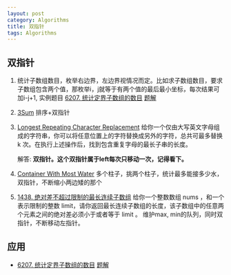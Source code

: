 ```yaml
---
layout: post
category: Algorithms
title: 双指针
tags: Algorithms
---
```


## 双指针



1. 统计子数组数目，枚举右边界，左边界视情况而定。比如求子数组数目，要求子数组包含两个值，那枚举i，j就等于有两个值的最后最小坐标，每次结果可加i-j+1, 实例题目 [6207. 统计定界子数组的数目](https://leetcode.cn/problems/count-subarrays-with-fixed-bounds/)  [题解](https://leetcode.cn/problems/count-subarrays-with-fixed-bounds/solution/hua-dong-chuang-by-yi-wei-8-c7h7/)

2. [3Sum](https://leetcode-cn.com/problems/3sum/) 排序+双指针

3. [Longest Repeating Character Replacement](https://leetcode-cn.com/problems/longest-repeating-character-replacement/) 给你一个仅由大写英文字母组成的字符串，你可以将任意位置上的字符替换成另外的字符，总共可最多替换 k 次。在执行上述操作后，找到包含重复字母的最长子串的长度。

   解答: **双指针。这个双指针属于left每次只移动一次，记得看下。**

4. [Container With Most Water](https://leetcode-cn.com/problems/container-with-most-water/) 多个柱子，挑两个柱子，统计最多能接多少水，双指针，不断缩小两边矮的那个
5. [1438. 绝对差不超过限制的最长连续子数组](https://leetcode-cn.com/problems/longest-continuous-subarray-with-absolute-diff-less-than-or-equal-to-limit/) 给你一个整数数组 nums ，和一个表示限制的整数 limit，请你返回最长连续子数组的长度，该子数组中的任意两个元素之间的绝对差必须小于或者等于 limit 。 维护max, min的队列，同时双指针，不断移动左指针。

## 应用

- [6207. 统计定界子数组的数目](https://leetcode.cn/problems/count-subarrays-with-fixed-bounds/)  [题解](https://leetcode.cn/problems/count-subarrays-with-fixed-bounds/solution/hua-dong-chuang-by-yi-wei-8-c7h7/)



